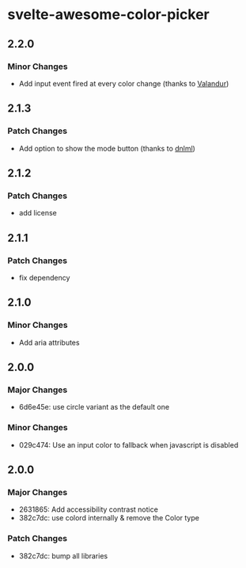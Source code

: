# svelte-awesome-color-picker

## 2.2.0

### Minor Changes

- Add input event fired at every color change (thanks to [Valandur](https://github.com/Valandur))

## 2.1.3

### Patch Changes

- Add option to show the mode button (thanks to [dnlml](https://github.com/dnlml))

## 2.1.2

### Patch Changes

- add license

## 2.1.1

### Patch Changes

- fix dependency

## 2.1.0

### Minor Changes

- Add aria attributes

## 2.0.0

### Major Changes

- 6d6e45e: use circle variant as the default one

### Minor Changes

- 029c474: Use an input color to fallback when javascript is disabled

## 2.0.0

### Major Changes

- 2631865: Add accessibility contrast notice
- 382c7dc: use colord internally & remove the Color type

### Patch Changes

- 382c7dc: bump all libraries
